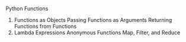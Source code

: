 Python Functions
1. Functions as Objects
  Passing Functions as Arguments
  Returning Functions from Functions
2. Lambda Expressions
  Anonymous Functions
  Map, Filter, and Reduce
